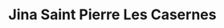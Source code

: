---
title: "Jina Saint Pierre Les Casernes"
url: /saint-pierre/jina-saint-pierre-les-casernes/
shop: chaussures
---